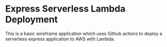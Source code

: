 # Express Serverless Lambda Deployment
This is a basic wireframe application which uses Github actions to deploy a serverless express application to AWS with Lambda.